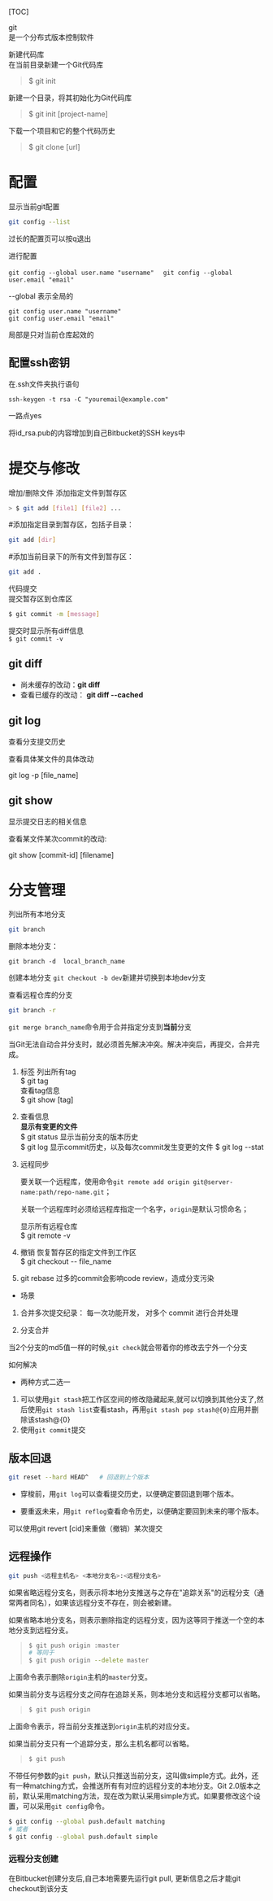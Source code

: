 [TOC]

git  
是一个分布式版本控制软件  

新建代码库  
在当前目录新建一个Git代码库  

> $ git init

新建一个目录，将其初始化为Git代码库  

> $ git init [project-name]  

下载一个项目和它的整个代码历史  

> $ git clone [url]  

# 配置  

显示当前git配置

```sh
git config --list  
```

过长的配置页可以按q退出

进行配置

`git config --global user.name "username"  `
`git config --global user.email "email"`

--global 表示全局的

`git config user.name "username"`  
`git config user.email "email"`

局部是只对当前仓库起效的

## 配置ssh密钥

在.ssh文件夹执行语句

`ssh-keygen -t rsa -C "youremail@example.com"`

一路点yes

将id_rsa.pub的内容增加到自己Bitbucket的SSH keys中

# 提交与修改

增加/删除文件
    添加指定文件到暂存区  

```sh
> $ git add [file1] [file2] ...
```
#添加指定目录到暂存区，包括子目录：

```sh
git add [dir]
```

#添加当前目录下的所有文件到暂存区：

```sh
git add .
```
代码提交  
    提交暂存区到仓库区  

```sh
$ git commit -m [message]
```

提交时显示所有diff信息  
`$ git commit -v`

## git diff

- 尚未缓存的改动：**git diff**
- 查看已缓存的改动： **git diff --cached**

## git log

查看分支提交历史

查看具体某文件的具体改动

git log -p [file_name]

## git show

显示提交日志的相关信息

查看某文件某次commit的改动:

git show [commit-id] [filename]

# 分支管理

列出所有本地分支
```sh
git branch
```

 删除本地分支：

  ```shell
  git branch -d  local_branch_name
  ```
  创建本地分支
  `git checkout -b dev`新建并切换到本地dev分支

查看远程仓库的分支

```sh
git branch -r
```

`git merge branch_name`命令用于合并指定分支到**当前**分支

当Git无法自动合并分支时，就必须首先解决冲突。解决冲突后，再提交，合并完成。


1. 标签
    列出所有tag  
    $ git tag  
    查看tag信息  
    $ git show [tag]

2. 查看信息  
    **显示有变更的文件**  
    $ git status
    显示当前分支的版本历史  
    $ git log
    显示commit历史，以及每次commit发生变更的文件
    $ git log --stat

3. 远程同步

    要关联一个远程库，使用命令`git remote add origin git@server-name:path/repo-name.git`；

    关联一个远程库时必须给远程库指定一个名字，`origin`是默认习惯命名；

    显示所有远程仓库  
    $ git remote -v

4. 撤销
    恢复暂存区的指定文件到工作区  
    $ git checkout -- file_name

5. git rebase
    过多的commit会影响code review，造成分支污染
* 场景
1. 合并多次提交纪录：
    每一次功能开发， 对多个 commit 进行合并处理   

2. 分支合并

当2个分支的md5值一样的时候,`git check`就会带着你的修改去宁外一个分支

   如何解决

   - 两种方式二选一

   1. 可以使用`git stash`把工作区空间的修改隐藏起来,就可以切换到其他分支了,然后使用`git stash list`查看stash，再用`git stash pop stash@{0}`应用并删除该stash@{0}
   2. 使用`git commit`提交

## 版本回退

```sh
git reset --hard HEAD^   # 回退到上个版本
```

- 穿梭前，用`git log`可以查看提交历史，以便确定要回退到哪个版本。

- 要重返未来，用`git reflog`查看命令历史，以便确定要回到未来的哪个版本。

可以使用git revert [cid]来重做（撤销）某次提交

## 远程操作

```sh
git push <远程主机名> <本地分支名>:<远程分支名>
```

如果省略远程分支名，则表示将本地分支推送与之存在"追踪关系"的远程分支（通常两者同名），如果该远程分支不存在，则会被新建。

如果省略本地分支名，则表示删除指定的远程分支，因为这等同于推送一个空的本地分支到远程分支。

> ```sh
> $ git push origin :master
> # 等同于
> $ git push origin --delete master
> ```

上面命令表示删除`origin`主机的`master`分支。

如果当前分支与远程分支之间存在追踪关系，则本地分支和远程分支都可以省略。

> ```sh
> $ git push origin
> ```

上面命令表示，将当前分支推送到`origin`主机的对应分支。

如果当前分支只有一个追踪分支，那么主机名都可以省略。

> ```sh
> $ git push
> ```

不带任何参数的`git push`，默认只推送当前分支，这叫做simple方式。此外，还有一种matching方式，会推送所有有对应的远程分支的本地分支。Git 2.0版本之前，默认采用matching方法，现在改为默认采用simple方式。如果要修改这个设置，可以采用`git config`命令。

```sh
$ git config --global push.default matching
# 或者
$ git config --global push.default simple
```

### 远程分支创建

在Bitbucket创建分支后,自己本地需要先运行git pull, 更新信息之后才能git checkout到该分支
